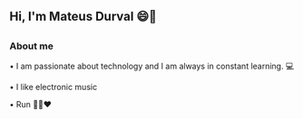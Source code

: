 <h2>Hi, I'm Mateus Durval 😄👋<h2>

<h3>About me</h3>
<p> • I am passionate about technology and I am always in constant learning. 💻 </p>
<p> • I like electronic music </p>
<p> • Run 🏃‍♂❤ </p>
